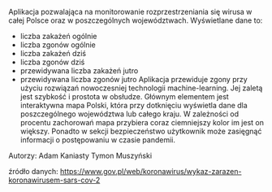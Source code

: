 Aplikacja pozwalająca na monitorowanie rozprzestrzeniania się wirusa w całej Polsce oraz w poszczególnych województwach.
Wyświetlane dane to:
- liczba zakażeń ogólnie
- liczba zgonów ogólnie
- liczba zakażeń dziś
- liczba zgonów dziś
- przewidywana liczba zakażeń jutro
- przewidywana liczba zgonów jutro
Aplikacja przewiduje zgony przy użyciu rozwiązań nowoczesniej technologii machine-learning.
Jej zaletą jest szybkość i prostota w obsłudze.
Głównym elementem jest interaktywna mapa Polski, która przy dotknięciu wyświetla dane dla poszczególnego województwa lub całego kraju.
W zależności od procentu zachorowań mapa przybiera coraz ciemniejszy kolor im jest on większy.
Ponadto w sekcji bezpieczeństwo użytkownik może zasięgnąć informacji o postępowaniu w czasie pandemii.

Autorzy:
Adam Kaniasty
Tymon Muszyński

źródło danych: https://www.gov.pl/web/koronawirus/wykaz-zarazen-koronawirusem-sars-cov-2
